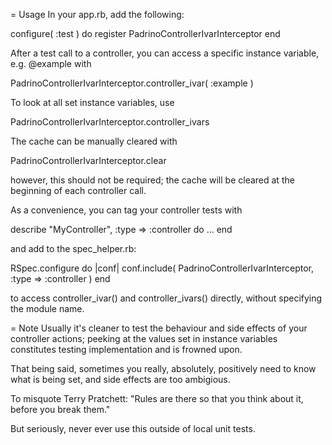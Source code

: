 = Usage
In your app.rb, add the following:

configure( :test ) do
  register PadrinoControllerIvarInterceptor
end

After a test call to a controller, you can access a specific instance variable,
e.g. @example with

PadrinoControllerIvarInterceptor.controller_ivar( :example )

To look at all set instance variables, use

PadrinoControllerIvarInterceptor.controller_ivars

The cache can be manually cleared with

PadrinoControllerIvarInterceptor.clear

however, this should not be required; the cache will be cleared at the 
beginning of each controller call.

As a convenience, you can tag your controller tests with

describe "MyController", :type => :controller do
...
end

and add to the spec_helper.rb:

RSpec.configure do |conf|
  conf.include( PadrinoControllerIvarInterceptor, :type => :controller )
end

to access controller_ivar() and controller_ivars() directly, without specifying
the module name.

= Note
Usually it's cleaner to test the behaviour and side effects of your controller
actions; peeking at the values set in instance variables constitutes testing
implementation and is frowned upon.

That being said, sometimes you really, absolutely, positively need to know
what is being set, and side effects are too ambigious. 

To misquote Terry Pratchett: "Rules are there so that you think about it, before
you break them."

But seriously, never ever use this outside of local unit tests.

